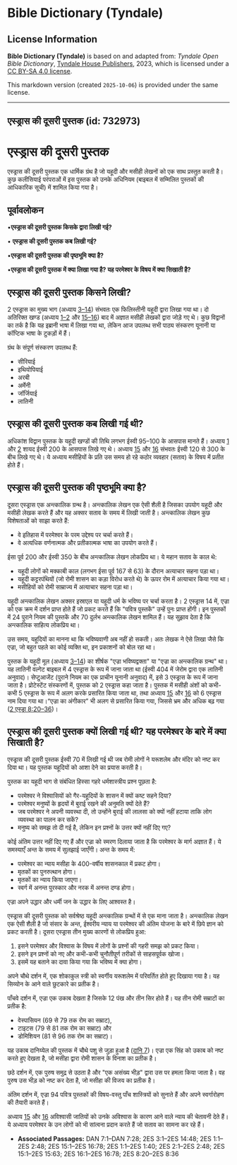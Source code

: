 # Bible Dictionary (Tyndale)

## License Information

**Bible Dictionary (Tyndale)** is based on and adapted from: _Tyndale Open Bible Dictionary_, [Tyndale House Publishers](https://tyndaleopenresources.com/), 2023, which is licensed under a [CC BY-SA 4.0 license](https://creativecommons.org/licenses/by-sa/4.0/legalcode.en).

This markdown version (created `2025-10-06`) is provided under the same license.



--------------------------------

## एस्ड्रास की दूसरी पुस्तक (id: 732973)

एस्ड्रास की दूसरी पुस्तक
========================

एस्ड्रास की दूसरी पुस्तक एक धार्मिक ग्रंथ है जो यहूदी और मसीही लेखनों को एक साथ प्रस्तुत करती है। कुछ कलीसियाई परंपराओं में इस पुस्तक को उनके अधिनियम (बाइबल में सम्मिलित पुस्तकों की आधिकारिक सूची) में शामिल किया गया है।

पूर्वावलोकन
-----------

•**एस्ड्रास की दूसरी पुस्तक किसके द्वारा लिखी गई?**

• **एस्ड्रास की दूसरी पुस्तक कब लिखी गई?**

•**एस्ड्रास की दूसरी पुस्तक की पृष्ठभूमि क्या है?**

•**एस्ड्रास की दूसरी पुस्तक में क्या लिखा गया है? यह परमेश्वर के विषय में क्या सिखाती है?** 

**एस्ड्रास** की दूसरी पुस्तक किसने लिखी?
----------------------------------------

2 एस्ड्रास का मुख्य भाग (अध्याय [3–14](https://ref.ly/2Esd3:1-2Esd14:48)) संभवतः एक फिलिस्तीनी यहूदी द्वारा लिखा गया था। दो अतिरिक्त खण्ड (अध्याय [1–2](https://ref.ly/2Esd1:1-2Esd2:48) और [15–16](https://ref.ly/2Esd15:1-2Esd16:78)) बाद में अज्ञात मसीही लेखकों द्वारा जोड़े गए थे। कुछ विद्वानों का तर्क है कि यह इब्रानी भाषा में लिखा गया था, लेकिन आज उपलब्ध सभी पाठ्य संस्करण यूनानी या कॉप्टिक भाषा के टुकड़ों में हैं।

ग्रंथ के संपूर्ण संस्करण उपलब्ध हैं:

* सीरियाई
* इथियोपियाई
* अरबी
* अर्मेनी
* जॉर्जियाई
* लातिनी

एस्ड्रास की दूसरी पुस्तक कब लिखी गई थी?
---------------------------------------

अधिकांश विद्वान पुस्तक के यहूदी खण्डों की तिथि लगभग ईस्वी 95–100 के आसपास मानते हैं। अध्याय [1](https://ref.ly/2Esd1:1-2Esd1:40) और [2](https://ref.ly/2Esd2:1-2Esd2:48) शायद ईस्वी 200 के आसपास लिखे गए थे। अध्याय [15](https://ref.ly/2Esd15:1-2Esd15:63) और [16](https://ref.ly/2Esd16:1-2Esd16:78) संभवतः ईस्वी 120 से 300 के बीच लिखे गए थे। ये अध्याय मसीहियों के प्रति उस समय हो रहे कठोर व्यवहार (सताव) के विषय में प्रतीत होते हैं।

एस्ड्रास की दूसरी पुस्तक की पृष्ठभूमि क्या है?
----------------------------------------------

दूसरा एस्ड्रास एक अन्त्कालिक ग्रन्थ है। अन्त्कालिक लेखन एक ऐसी शैली है जिसका उपयोग यहूदी और मसीही लेखक करते हैं और यह अक्सर सताव के समय में लिखी जाती है। अन्त्कालिक लेखन कुछ विशेषताओं को साझा करते हैं:

* वे इतिहास में परमेश्‍वर के परम उद्देश्य पर चर्चा करते हैं।
* वे अत्यधिक वर्णनात्मक और प्रतीकात्मक भाषा का उपयोग करते हैं।

ईसा पूर्व 200 और ईस्वी 350 के बीच अन्त्कालिक लेखन लोकप्रिय था। ये महान सताव के काल थे:

* यहूदी लोगों को मक्काबी काल (लगभग ईसा पूर्व 167 से 63\) के दौरान अत्याचार सहना पड़ा था।
* यहूदी कट्टरपंथियों (जो रोमी शासन का कड़ा विरोध करते थे) के ऊपर रोम में अत्याचार किया गया था।
* मसीहियों को रोमी साम्राज्य में अत्याचार सहना पड़ा था।

यहूदी अन्त्कालिक लेखन अक्सर इस्राएल या यहूदी धर्म के भविष्य पर चर्चा करता है। 2 एस्ड्रास 14 में, एज्रा को एक क्रम में दर्शन प्राप्त होते हैं जो प्रकट करते हैं कि "पवित्र पुस्तकें" उन्हें पुनः प्राप्त होंगी। इन पुस्तकों में 24 पुराने नियम की पुस्तकें और 70 दुर्लभ अन्त्कालिक लेखन शामिल हैं। यह सुझाव देता है कि अन्त्कालिक साहित्य लोकप्रिय था।

उस समय, यहूदियों का मानना था कि भविष्यवाणी अब नहीं हो सकती। अतः लेखक ने ऐसे लिखा जैसे कि एज्रा, जो बहुत पहले का कोई व्यक्ति था, इन प्रकाशनों को बोल रहा था।

पुस्तक के यहूदी मूल (अध्याय [3–14](https://ref.ly/2Esd3:1-2Esd14:48)) का शीर्षक "एज्रा भविष्यद्वक्ता" या "एज्रा का अन्त्कालिक ग्रन्थ" था। यह लातिनी वल्गेट बाइबल में 4 एस्ड्रास के रूप में जाना जाता था (ईस्वी 404 में जेरोम द्वारा एक लातिनी अनुवाद)। सेप्टुआजेंट (पुराने नियम का एक प्राचीन यूनानी अनुवाद) में, इसे 3 एस्ड्रास के रूप में जाना जाता है। प्रोटेस्टेंट संस्करणों में, पुस्तक को 2 एस्ड्रास कहा जाता है। पुस्तक में मसीही अंशों को कभी\-कभी 5 एस्ड्रास के रूप में अलग करके प्रसारित किया जाता था, तथा अध्याय [15](https://ref.ly/2Esd15:1-2Esd15:63) और [16](https://ref.ly/2Esd16:1-2Esd16:78) को 6 एस्ड्रास नाम दिया गया था।“एज्रा का अंगीकार” भी अलग से प्रसारित किया गया, जिससे भ्रम और अधिक बढ़ गया ([2 एस्ड्रा 8:20–36](https://ref.ly/2Esd8:20-2Esd8:36))।

एस्ड्रास की दूसरी पुस्तक क्यों लिखी गई थी? यह परमेश्वर के बारे में क्या सिखाती है?
----------------------------------------------------------------------------------

एस्ड्रास की दूसरी पुस्तक ईस्वी 70 में लिखी गई थी जब रोमी लोगों ने यरूशलेम और मंदिर को नष्ट कर दिया था। यह पुस्तक यहूदियों को आशा देने का प्रयास करती है।

पुस्तक का यहूदी भाग से संबंधित हिस्सा गहरे धर्मशास्त्रीय प्रश्न पूछता है:

* परमेश्वर ने विश्वासियों को गैर\-यहूदियों के शासन में क्यों कष्ट सहने दिया?
* परमेश्वर मनुष्यों के हृदयों में बुराई रखने की अनुमति क्यों देते हैं?
* जब परमेश्वर ने अपनी व्यवस्था दी, तो उन्होंने बुराई की लालसा को क्यों नहीं हटाया ताकि लोग व्यवस्था का पालन कर सकें?
* मनुष्य को समझ तो दी गई है, लेकिन इन प्रश्नों के उत्तर क्यों नहीं दिए गए?

कोई अंतिम उत्तर नहीं दिए गए हैं और एज्रा को स्मरण दिलाया जाता है कि परमेश्वर के मार्ग अज्ञात हैं। ये समस्याएँ अन्त के समय में सुलझाई जाएँगी। अन्त के समय में:

* परमेश्वर का न्याय मसीहा के 400\-वर्षीय शासनकाल में प्रकट होगा।
* मृतकों का पुनरुत्थान होगा।
* मृतकों का न्याय किया जाएगा।
* स्वर्ग में अनन्त पुरस्कार और नरक में अनन्त दण्ड होगा।

एज्रा अपने उद्धार और धर्मी जन के उद्धार के लिए आश्वस्त है।

एस्ड्रास की दूसरी पुस्तक को सर्वश्रेष्ठ यहूदी अन्त्कालिक ग्रन्थों में से एक माना जाता है। अन्त्कालिक लेखन एक ऐसी शैली है जो संसार के अन्त, ईश्वरीय न्याय या परमेश्वर की अंतिम योजना के बारे में छिपे ज्ञान को प्रकट करती है। दूसरा एस्ड्रास तीन मुख्य कारणों से लोकप्रिय हुआ:

1. इसने परमेश्वर और विश्वास के विषय में लोगों के प्रश्नों की गहरी समझ को प्रकट किया।
2. इसने इन प्रश्नों को नए और कभी\-कभी चुनौतीपूर्ण तरीकों से साहसपूर्वक खोजा।
3. इसमें यह बताने का दावा किया गया कि भविष्य में क्या होगा।

अपने चौथे दर्शन में, एक शोकाकुल स्त्री को स्वर्गीय यरूशलेम में परिवर्तित होते हुए दिखाया गया है। यह सिय्योन के आने वाले छुटकारे का प्रतीक है। 

पाँचवे दर्शन में, एज्रा एक उकाब देखता है जिसके 12 पंख और तीन सिर होते हैं। यह तीन रोमी सम्राटों का प्रतीक है:

* वेस्पासियन (69 से 79 तक रोम का सम्राट),
* टाइटस (79 से 81 तक रोम का सम्राट) और
* डोमिशियन (81 से 96 तक रोम का सम्राट)।

यह उकाब दानिय्येल की पुस्तक में चौथे पशु से जुड़ा हुआ है ([दानि 7](https://ref.ly/Dan7:1-Dan7:28))। एज्रा एक सिंह को उकाब को नष्ट करते हुए देखता है, जो मसीहा द्वारा रोमी शासन के विनाश का प्रतीक है।

छठे दर्शन में, एक पुरुष समुद्र से उठता है और "एक असंख्य भीड़" द्वारा उस पर हमला किया जाता है। वह पुरुष उस भीड़ को नष्ट कर देता है, जो मसीहा की विजय का प्रतीक है।

अंतिम दर्शन में, एज्रा 94 पवित्र पुस्तकों की विषय\-वस्तु पाँच शास्त्रियों को सुनाते हैं और अपने स्वर्गारोहण की तैयारी करते हैं।

अध्याय [15](https://ref.ly/2Esd15:1-2Esd15:63) और [16](https://ref.ly/2Esd16:1-2Esd16:78) अविश्वासी जातियों को उनके अविश्वास के कारण आने वाले न्याय की चेतावनी देते हैं। ये अध्याय परमेश्वर के उन लोगों को भी सांत्वना प्रदान करते हैं जो सताव का सामना कर रहे हैं।

* **Associated Passages:** DAN 7:1–DAN 7:28; 2ES 3:1–2ES 14:48; 2ES 1:1–2ES 2:48; 2ES 15:1–2ES 16:78; 2ES 1:1–2ES 1:40; 2ES 2:1–2ES 2:48; 2ES 15:1–2ES 15:63; 2ES 16:1–2ES 16:78; 2ES 8:20–2ES 8:36

